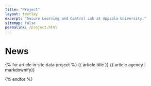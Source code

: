 ```yaml
---
title: "Project"
layout: textlay
excerpt: "Secure Learning and Control Lab at Uppsala University."
sitemap: false
permalink: /project.html
---
```


# News

{% for article in site.data.project %}
{{ article.title }}
{{ article.agency | markdownify}}
<br/>

{% endfor %}

